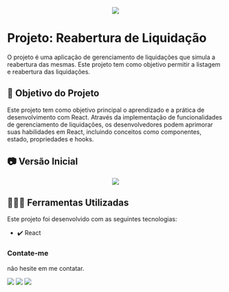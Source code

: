 <div align="center">
<img src="http://img.shields.io/static/v1?label=STATUS&message=ANDAMENTO&color=RED&style=for-the-badge"/>
</div>

# Projeto: Reabertura de Liquidação

O projeto é uma aplicação de gerenciamento de liquidações que simula a reabertura das mesmas. Este projeto tem como objetivo permitir a listagem e reabertura das liquidações.

## 🎯 Objetivo do Projeto

Este projeto tem como objetivo principal o aprendizado e a prática de desenvolvimento com React. Através da implementação de funcionalidades de gerenciamento de liquidações, os desenvolvedores podem aprimorar suas habilidades em React, incluindo conceitos como componentes, estado, propriedades e hooks.

## 📷 Versão Inicial

<div align="center" >
 <img src="https://github.com/user-attachments/assets/dc5a63a2-8c95-45a1-bc5c-fc99d1749b1f">
</div>

## 🧑🏾‍💻 Ferramentas Utilizadas

Este projeto foi desenvolvido com as seguintes tecnologias:

- ✔️ React

### Contate-me

não hesite em me contatar.

<div>
  <a href="https://instagram.com/lucasl.ima" target="_blank"><img src="https://img.shields.io/badge/-Instagram-%23E4405F?style=for-the-badge&logo=instagram&logoColor=white" target="_blank"></a>
  <a href = "mailto:lucasanjosdiscente@gmail.com"><img src="https://img.shields.io/badge/Gmail-D14836?style=for-the-badge&logo=gmail&logoColor=white" target="_blank"></a>
  <a href="https://linkedin.com/in/lucasl1ima" target="_blank"><img src="https://img.shields.io/badge/-LinkedIn-%230077B5?style=for-the-badge&logo=linkedin&logoColor=white" target="_blank"></a>
</div>
